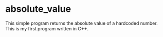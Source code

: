 # absolute_value

This simple program returns the absolute value of a hardcoded number. This is my first program written in C++.

